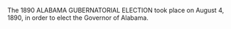 The 1890 ALABAMA GUBERNATORIAL ELECTION took place on August 4, 1890, in order to elect the Governor of Alabama.

